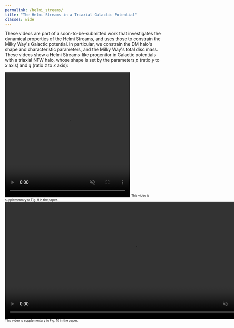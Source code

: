 ```yaml
---
permalink: /helmi_streams/
title: "The Helmi Streams in a Triaxial Galactic Potential"
classes: wide
---
```


These videos are part of a soon-to-be-submitted work that investigates the dynamical properties of the Helmi Streams, and uses those to constrain the Milky Way's Galactic potential. In particular, we constrain the DM halo's shape and characteristic parameters, and the Milky Way's total disc mass. These videos show a Helmi Streams-like progenitor in Galactic potentials with a triaxial NFW halo, whose shape is set by the parameters $p$ (ratio $y$ to $x$ axis) and $q$ (ratio $z$ to $x$ axis): 

<video width ="400" height="400" controls loop="" muted ="" autoplay="">
  <source src = "https://github.com/HannekeWoudenberg/hannekewoudenberg.github.io/raw/master/collection/movie_HStestparticles_p102q118.mp4">
</video>
<sup><sub>This video is supplementary to Fig. 9 in the paper.</sub></sup>

<video width ="825" height="375" controls loop="" muted ="" autoplay="">
  <source src = "https://github.com/HannekeWoudenberg/hannekewoudenberg.github.io/raw/master/collection/movie_HStestparticles_pqgrid.mp4">
</video>
<sup><sub>This video is supplementary to Fig. 10 in the paper.</sub></sup>
